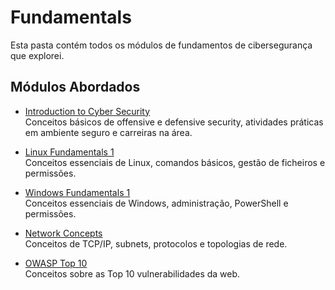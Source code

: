 # Fundamentals

Esta pasta contém todos os módulos de fundamentos de cibersegurança que explorei.

## Módulos Abordados

- [Introduction to Cyber Security](Introduction-to-Cyber-Security/README.md)  
  Conceitos básicos de offensive e defensive security, atividades práticas em ambiente seguro e carreiras na área.

- [Linux Fundamentals 1](Linux-Fundamentals-1/README.md)  
  Conceitos essenciais de Linux, comandos básicos, gestão de ficheiros e permissões.

- [Windows Fundamentals 1](Windows-Fundamentals-1/README.md)  
  Conceitos essenciais de Windows, administração, PowerShell e permissões.

- [Network Concepts](Network-Concepts/README.md)  
  Conceitos de TCP/IP, subnets, protocolos e topologias de rede.

- [OWASP Top 10](OWASP-Top-10/README.md)  
  Conceitos sobre as Top 10 vulnerabilidades da web.
